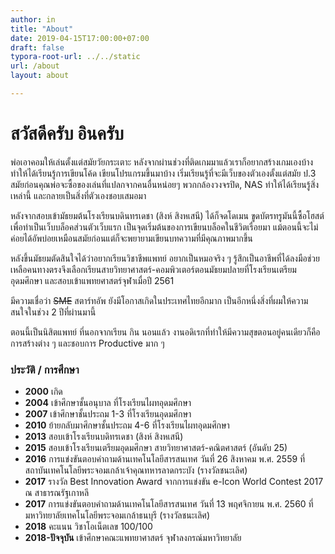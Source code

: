 ```yaml
---
author: in
title: "About"
date: 2019-04-15T17:00:00+07:00
draft: false
typora-root-url: ../../static
url: /about
layout: about

---
```


# สวัสดีครับ อินครับ

พ่อเอาคอมให้เล่นตั้งแต่สมัยวัยกระเตาะ หลังจากผ่านช่วงที่ติดเกมมาแล้วเราก็อยากสร้างเกมเองบ้าง ทำให้ได้เรียนรู้การเขียนโค้ด เขียนโปรแกรมขึ้นมาบ้าง เริ่มเรียนรู้ที่จะมีเว็บของตัวเองตั้งแต่สมัย ป.3 สมัยก่อนคุณพ่อจะซื้อของเล่นที่แปลกจากคนอื่นหน่อยๆ พวกกล้องวงจรปิด, NAS ทำให้ได้เรียนรู้สิ่งเหล่านี้ และกลายเป็นสิ่งที่ตัวเองชอบเสมอมา

หลังจากสอบเข้ามัธยมต้นโรงเรียนบดินทรเดชา (สิงห์ สิงหเสนี) ได้ก็จดโดเมน ขูดบัตรทรูมันนี้ซื้อโฮสต์เพื่อทำเป็นเว็บบล็อคส่วนตัวเว็บแรก เป็นจุดเริ่มต้นของการเขียนบล็อคในชีวิตเรื่อยมา แม้ตอนนี้จะไม่ค่อยได้อัพบ่อยเหมือนสมัยก่อนแต่ก็จะพยายามเขียนบทความที่มีคุณภาพมากขึ้น

หลังขึ้นมัธยมตัดสินใจได้ว่าอยากเรียนวิชาชีพแพทย์ อยากเป็นหมอจริง ๆ รู้สึกเป็นอาชีพที่ได้ลงมือช่วยเหลือคนทางตรงจึงเลือกเรียนสายวิทยาศาสตร์-คอมพิวเตอร์ตอนมัธยมปลายที่โรงเรียนเตรียมอุดมศึกษา และสอบเข้าแพทยศาสตร์จุฬาเมื่อปี 2561 

มีความเชื่อว่า ~~SME~~ สตาร์ทอัพ ยังมีโอกาสเกิดในประเทศไทยอีกมาก เป็นอีกหนึ่งสิ่งที่ผมให้ความสนใจในช่วง 2 ปีที่ผ่านมานี้

ตอนนี้เป็นนิสิตแพทย์ ที่นอกจากเรียน กิน นอนแล้ว งานอดิเรกที่ทำให้มีความสุขตอนอยู่คนเดียวก็คือการสร้างต่าง ๆ และชอบการ Productive มาก ๆ

### ประวัติ / การศึกษา 

- **2000** เกิด
- **2004** เข้าศึกษาชั้นอนุบาล ที่โรงเรียนไผทอุดมศึกษา
- **2007** เข้าศึกษาชั้นประถม 1-3 ที่โรงเรียนอุดมศึกษา
- **2010** ย้ายกลับมาศึกษาชั้นประถม 4-6 ที่โรงเรียนไผทอุดมศึกษา
- **2013** สอบเข้าโรงเรียนบดิทรเดชา (สิงห์ สิงหเสนี)
- **2015** สอบเข้าโรงเรียนเตรียมอุดมศึกษา สายวิทยาศาสตร์-คณิตศาสตร์ (อันดับ 25)
- **2016** การแข่งขันตอบคำถามด้านเทคโนโลยีสารสนเทศ วันที่ 26 สิงหาคม พ.ศ. 2559 ที่สถาบันเทคโนโลยีพระจอมเกล้าเจ้าคุณทหารลาดกระบัง (รางวัลชนะเลิศ)
- **2017** รางวัล Best Innovation Award จากการแข่งขัน e-Icon World Contest 2017 ณ สาธารณรัฐเกาหลี
- **2017** การแข่งขันตอบคำถามด้านเทคโนโลยีสารสนเทศ วันที่ 13 พฤศจิกายน พ.ศ. 2560 ที่มหาวิทยาลัยเทคโนโลยีพระจอมเกล้าธนบุรี (รางวัลชนะเลิศ)
- **2018** คะแนน วิชาโอเน็ตเลข 100/100 
- **2018-ปัจจุบัน** เข้าศึกษาคณะแพทยาศาสตร์ จุฬาลงกรณ์มหาวิทยาลัย



